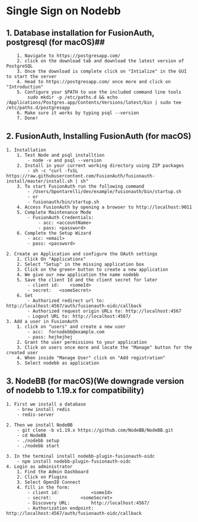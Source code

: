 # Single Sign on Nodebb #

## 1. Database installation for FusionAuth, postgresql (for macOS)##
		1. Navigate to https://postgresapp.com/
		2. click on the download tab and download the latest version of PostgreSQL
		3. Once the download is complete click on "Intialize" in the GUI to start the server
		4. Head to https://postgresapp.com/ once more and click on "Introduction"
		5. Configure your $PATH to use the included command line tools
			sudo mkdir -p /etc/paths.d && echo /Applications/Postgres.app/Contents/Versions/latest/bin | sudo tee /etc/paths.d/postgresapp
		6. Make sure it works by typing psql --version
		7. Done!

## 2. FusionAuth, Installing FusionAuth (for macOS) ##
	1. Installation
		1. Test Node and psql installtion
			- node -v and psql --version
		2. Install in your current working directory using ZIP packages
			- sh -c "curl -fsSL https://raw.githubusercontent.com/FusionAuth/fusionauth-install/master/install.sh | sh"
		3. To start FusionAuth run the following command
			- /Users/bpontarelli/dev/example/fusionauth/bin/startup.sh
			- or
			- fusionauth/bin/startup.sh
		4. Access FusionAuth by opening a browser to http://localhost:9011
		5. Complete Maintenance Mode
			- FusionAuth Credentials:
				- acc: <accountName>
				- pass: <password>
		6. Complete the Setup Wizard	
			- acc: <email>	 
			- pass: <password>

	2. Create an Application and configure the OAuth settings
		1. Click On "Applications"
		2. Select "Setup" in the missing application box
		3. Click on the green+ button to create a new application
		4. We give our new application the name nodebb
		5. Save the client Id and the client secret for later
			- client id: 	<someId>
			- secret: 	<someSecret>
		6. Set 
			- Authorized redirect url to: http://localhost:4567/auth/fusionauth-oidc/callback
			- Authorized request origin URLs to: http://localhost:4567
			- Logout URL to: http://localhost:4567/
	3. Add a user in FusionAuth
		1. click on "users" and create a new user 
			- acc:  fornodebb@example.com
			- pass: hejhejhej
		2. Grant the user permissions to your application 
		3. Click on users once more and locate the "Manage" button for the created user
		4. When inside "Manage User" click on "Add registration"
		5. Select nodebb as application

## 3. NodeBB (for macOS)(We downgrade version of nodebb to 1.19.x for compatibility) ##
	1. First we install a database
		- brew install redis
		- redis-server

	2. Then we install NodeBB
		- git clone -b v1.19.x https://github.com/NodeBB/NodeBB.git
		- cd NodeBB
		- ./nodebb setup
		- ./nodebb start
	
	3. In the terminal install nodebb-plugin-fusionauth-oidc
		- npm install nodebb-plugin-fusionauth-oidc
	4. Login as administrator 
		1. Find the Admin Dashboard
		2. Click on Plugins
		3. Select OpenID Connect
		4. fill in the form:
			- client id: 			<someId>
			- secret: 			<someSecret>
			- Discovery URL:		http://localhost:4567/
			- Authorization endpoint:	http://localhost:4567/auth/fusionauth-oidc/callback
